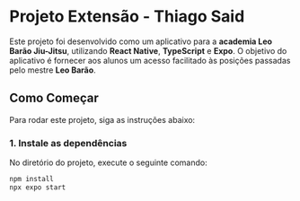 # Projeto Extensão - Thiago Said

Este projeto foi desenvolvido como um aplicativo para a **academia Leo Barão Jiu-Jitsu**, utilizando **React Native**, **TypeScript** e **Expo**. O objetivo do aplicativo é fornecer aos alunos um acesso facilitado às posições passadas pelo mestre **Leo Barão**.

## Como Começar

Para rodar este projeto, siga as instruções abaixo:

### 1. Instale as dependências

No diretório do projeto, execute o seguinte comando:

```bash
npm install
npx expo start
